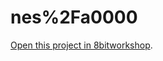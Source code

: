 nes%2Fa0000
=====

[Open this project in 8bitworkshop](http://8bitworkshop.com/redir.html?platform=nes&githubURL=https%3A%2F%2Fgithub.com%2Foskkarg%2Fnes-a0000&file=game.c).
